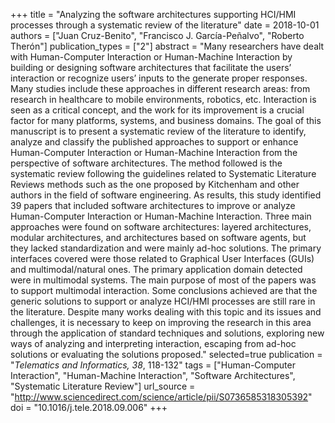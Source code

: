 +++
title = "Analyzing the software architectures supporting HCI/HMI processes through a systematic review of the literature"
date = 2018-10-01
authors = ["Juan Cruz-Benito", "Francisco J. García-Peñalvo", "Roberto Therón"]
publication_types = ["2"]
abstract = "Many researchers have dealt with Human-Computer Interaction or Human-Machine Interaction by building or designing software architectures that facilitate the users’ interaction or recognize users’ inputs to the generate proper responses. Many studies include these approaches in different research areas: from research in healthcare to mobile environments, robotics, etc. Interaction is seen as a critical concept, and the work for its improvement is a crucial factor for many platforms, systems, and business domains. The goal of this manuscript is to present a systematic review of the literature to identify, analyze and classify the published approaches to support or enhance Human-Computer Interaction or Human-Machine Interaction from the perspective of software architectures. The method followed is the systematic review following the guidelines related to Systematic Literature Reviews methods such as the one proposed by Kitchenham and other authors in the field of software engineering. As results, this study identified 39 papers that included software architectures to improve or analyze Human-Computer Interaction or Human-Machine Interaction. Three main approaches were found on software architectures: layered architectures, modular architectures, and architectures based on software agents, but they lacked standardization and were mainly ad-hoc solutions. The primary interfaces covered were those related to Graphical User Interfaces (GUIs) and multimodal/natural ones. The primary application domain detected were in multimodal systems. The main purpose of most of the papers was to support multimodal interaction. Some conclusions achieved are that the generic solutions to support or analyze HCI/HMI processes are still rare in the literature. Despite many works dealing with this topic and its issues and challenges, it is necessary to keep on improving the research in this area through the application of standard techniques and solutions, exploring new ways of analyzing and interpreting interaction, escaping from ad-hoc solutions or evaluating the solutions proposed."
selected=true
publication = "*Telematics and Informatics, 38*, 118-132"
tags = ["Human-Computer Interaction", "Human-Machine Interaction", "Software Architectures", "Systematic Literature Review"]
url_source = "http://www.sciencedirect.com/science/article/pii/S0736585318305392"
doi = "10.1016/j.tele.2018.09.006"
+++
